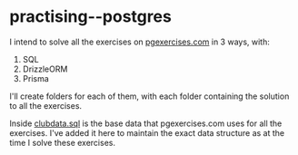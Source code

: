 # practising--postgres

I intend to solve all the exercises on [pgexercises.com](https://pgexercises.com/) in 3 ways, with:

1. SQL
2. DrizzleORM
3. Prisma

I'll create folders for each of them, with each folder containing the solution to all the exercises.

Inside [clubdata.sql](./clubdata.sql) is the base data that pgexercises.com uses for all the exercises. I've added it here to maintain the exact data structure as at the time I solve these exercises.
